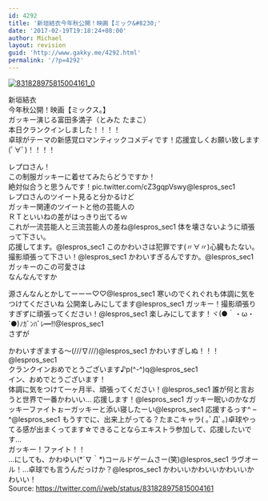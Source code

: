 ```yaml
---
id: 4292
title: '新垣結衣今年秋公開！映画【ミック&#8230;'
date: '2017-02-19T19:18:24+08:00'
author: Michael
layout: revision
guid: 'http://www.gakky.me/4292.html'
permalink: '/?p=4292'
---
```


[![831828975815004161_0](http://www.yui-aragaki.org/wp-content/uploads/2017/02/831828975815004161_0.jpg)](http://www.yui-aragaki.org/wp-content/uploads/2017/02/831828975815004161_0.jpg)

新垣結衣  
今年秋公開！映画【ミックス。】  
ガッキー演じる富田多満子（とみた たまこ）  
本日クランクインしました！！！！  
卓球がテーマの新感覚ロマンティックコメディです！応援宜しくお願い致します(ﾟ∀ﾟ)！！！！

レプロさん！  
この制服ガッキーに着せてみたらどうですか！  
絶対似合うと思うんです！pic.twitter.com/cZ3gqpVswy@lespros\_sec1  
レプロさんのツイート見ると分かるけど  
ガッキー関連のツイートと他の芸能人の  
ＲＴといいねの差がはっきり出てるｗ  
これが一流芸能人と三流芸能人の差ね@lespros\_sec1 体を壊さないように頑張って下さい。  
応援してます。@lespros\_sec1 このかわいさは犯罪です(〃∀〃)心臓もたない。撮影頑張って下さい！@lespros\_sec1 かわいすぎるんですか。@lespros\_sec1  
ガッキーのこの可愛さは  
なんなんですか

源さんなんとかしてーーー♡♡@lespros\_sec1 寒いのでくれぐれも体調に気をつけてくださいね 公開楽しみにしてます@lespros\_sec1 ガッキー！撮影頑張りすぎずに頑張ってください！@lespros\_sec1 楽しみにしてます！ヾ(●｀・ω・´●)ﾉｶﾞﾝﾊﾞﾚ━!!@lespros\_sec1  
さずが

かわいすぎまする～(///∇///)@lespros\_sec1 かわいすぎしぬ！！！@lespros\_sec1  
クランクインおめでとうございます♪p(^-^)q@lespros\_sec1  
イン、おめでとうございます！  
体調に気をつけて一ヶ月半、頑張ってください！@lespros\_sec1 誰が何と言おうと世界で一番かわいい… 応援します！@lespros\_sec1 ガッキー眠いのかなガッキーファイトぉーガッキーと添い寝したーい@lespros\_sec1 応援するっす^ – ^@lespros\_sec1 もうすでに、出来上がってる？たまこキャラ( ｡ﾟДﾟ｡)卓球やってる感が出まくってます☆できることならエキストラ参加して、応援したいです…  
ガッキー！ファイト！！  
…にしても、かわゆい(\*´∇｀\*)コールドゲームさー(笑)@lespros\_sec1 ラヴオール！…卓球でも言うんだっけか？@lespros\_sec1 かわいいかわいいかわいいかわいい！  
Source: <https://twitter.com/i/web/status/831828975815004161>